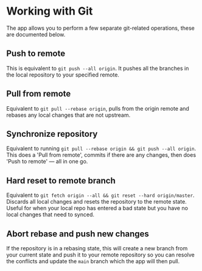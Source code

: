 # Working with Git

The app allows you to perform a few separate git-related operations, these are documented below.

## Push to remote

This is equivalent to `git push --all origin`. It pushes all the branches in the local repository to your specified remote.

## Pull from remote

Equivalent to `git pull --rebase origin`, pulls from the origin remote and rebases any local changes that are not upstream.

## Synchronize repository

Equivalent to running `git pull --rebase origin && git push --all origin`. This does a 'Pull from remote', commits if there are any changes, then does 'Push to remote' — all in one go.

## Hard reset to remote branch

Equivalent to `git fetch origin --all && git reset --hard origin/master`. Discards all local changes and resets the repository to the remote state. Useful for when your local repo has entered a bad state but you have no local changes that need to synced.

## Abort rebase and push new changes
If the repository is in a rebasing state, this will create a new branch from your current state and push it to your remote repository so you can resolve the conflicts and update the `main` branch which the app will then pull.
